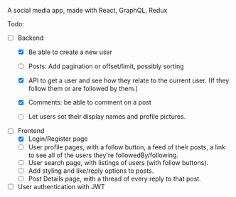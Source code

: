A social media app, made with React, GraphQL, Redux

Todo:
- [ ] Backend
  - [x] Be able to create a new user
  - [ ] Posts: Add pagination or offset/limit, possibly sorting
  - [x] API to get a user and see how they relate to the current user. (If they follow them or are followed by them.)
  - [x] Comments: be able to comment on a post
  - [ ] Let users set their display names and profile pictures.



- [ ] Frontend
  - [x] Login/Register page
  - [ ] User profile pages, with a follow button, a feed of their posts, a link to see all of the users they're followedBy/following.
  <!-- - [ ] Posts' authors won't be a link that you can click if you are already on that page. (If the post made by the person's profile that you're on, then you can't click their name to go on their profile.) -->
  - [ ] User search page, with listings of users (with follow buttons).
  - [ ] Add styling and like/reply options to posts.
  - [ ] Post Details page, with a thread of every reply to that post.
- [ ] User authentication with JWT